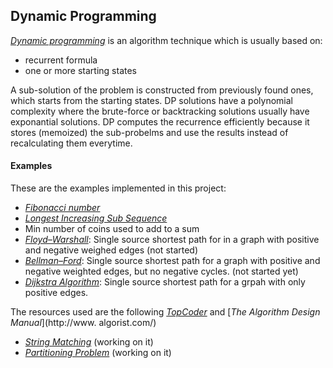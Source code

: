 ## Dynamic Programming 
[_Dynamic programming_](http://en.wikipedia.org/wiki/Dynamic_programming) is an algorithm technique which is usually based on: 
* recurrent formula
* one or more starting states

A sub-solution of the problem is constructed from previously found ones, which starts from the starting states.
DP solutions have a polynomial complexity where the brute-force or backtracking solutions usually have exponantial solutions.
DP computes the recurrence efficiently because it stores (memoized) the sub-probelms and use the results instead of recalculating them everytime.

#### Examples
These are the examples implemented in this project:

* [_Fibonacci number_](http://en.wikipedia.org/wiki/Fibonacci_number)
* [_Longest Increasing Sub Sequence_](http://en.wikipedia.org/wiki/Longest_increasing_subsequence)
* Min number of coins used to add to a sum
* [_Floyd–Warshall_](http://en.wikipedia.org/wiki/Floyd-Warshall_algorithm): Single source shortest path for in a graph with positive and negative weighed edges (not started)
* [_Bellman–Ford_](http://en.wikipedia.org/wiki/Bellman-Ford_algorithm): Single source shortest path for a graph with positive and negative weighted edges, but no negative cycles. (not started yet)
* [_Dijkstra Algorithm_](http://en.wikipedia.org/wiki/Dijkstra%27s_algorithm): Single source shortest path for a grpah with only positive edges.

The resources used are the following 
[_TopCoder_](http://community.topcoder.com/tc?module=Static&d1=tutorials&d2=dynProg) and [_The Algorithm Design Manual_](http://www. algorist.com/)
* [_String Matching_](http://en.wikipedia.org/wiki/String_searching_algorithm) (working on it)
* [_Partitioning Problem_](http://en.wikipedia.org/wiki/Partition_problem) (working on it)
